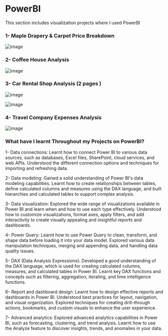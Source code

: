# PowerBI
This section includes visualization projects where I used PowerBI 

### 1- Maple Drapery & Carpet Price Breakdown

![image](https://github.com/aykutcura/PowerBI/assets/137841626/f38f1004-6194-4d1c-bc89-01348a247103)

### 2- Coffee House Analysis 

![image](https://github.com/aykutcura/PowerBI/assets/137841626/bb36c90f-c3f3-4a3a-81a9-1ca3f6e84b08)

### 3- Car Rental Shop Analysis (2 pages )

![image](https://github.com/aykutcura/PowerBI/assets/137841626/40cae4ff-8cda-446d-8c8d-7571ad06d84e)


![image](https://github.com/aykutcura/PowerBI/assets/137841626/2d6d8455-76e7-4801-bded-5247d9f9aaef)

### 4- Travel Company Expenses Analysis

![image](https://github.com/aykutcura/PowerBI/assets/137841626/48c3a2c5-5923-44e2-aded-e2b22db768b9)


### What have I learnt Throughout my Projects on PowerBI?

1- Data connections: Learnt how to connect Power BI to various data sources, such as databases, Excel files, SharePoint, cloud services, and web APIs. Understood the different connection options and techniques for importing and refreshing data.

2- Data modeling: Gained a solid understanding of Power BI's data modeling capabilities. Learnt how to create relationships between tables, define calculated columns and measures using the DAX language, and built hierarchies and calculated tables to support complex analysis.

3- Data visualization: Explored the wide range of visualizations available in Power BI and learn when and how to use each type effectively. Understood how to customize visualizations, format axes, apply filters, and add interactivity to create visually appealing and insightful reports and dashboards.

4- Power Query: Learnt how to use Power Query to clean, transform, and shape data before loading it into your data model. Explored various data manipulation techniques, merging and appending data, and handling data quality issues.

5- DAX (Data Analysis Expressions): Developed a good understanding of the DAX language, which is used for creating calculated columns, measures, and calculated tables in Power BI. Learnt key DAX functions and concepts such as filtering, aggregation, iterating, and time intelligence functions.

6- Report and dashboard design: Learnt how to design effective reports and dashboards in Power BI. Understood best practices for layout, navigation, and visual organization. Explored techniques for creating drill-through actions, bookmarks, and custom visuals to enhance the user experience.

7- Advanced analytics: Explored advanced analytics capabilities in Power BI, such as forecasting, clustering, and trend analysis. Learnt how to use the Analyze feature to discover insights, trends, and anomalies in your data.
